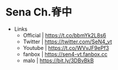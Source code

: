 # Sena Ch.脊中
- Links
    - Official | https://t.co/bbmYk2L8s6
    - Twitter | https://twitter.com/SeN4_vt
    - Youtube | https://t.co/WVvJF9ePf3
    - fanbox | https://sen4-vt.fanbox.cc
    - malo | https://bit.ly/3DBvBkB
